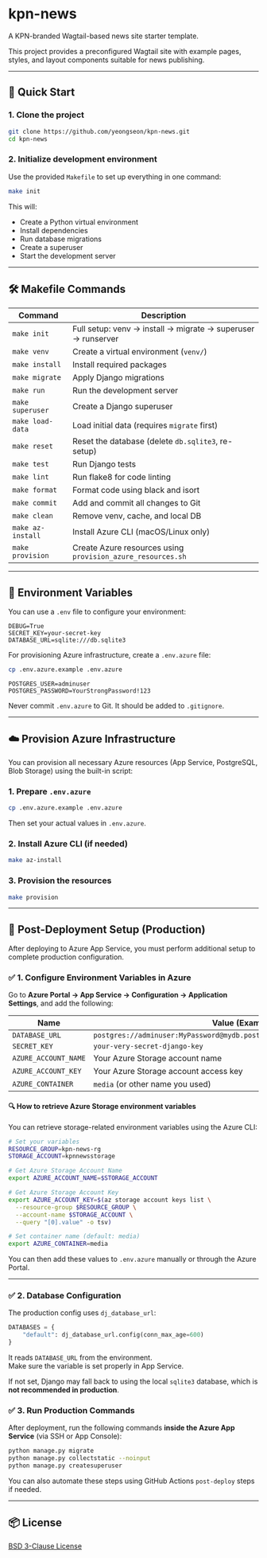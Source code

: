 # kpn-news

A KPN-branded Wagtail-based news site starter template.

This project provides a preconfigured Wagtail site with example pages, styles, and layout components suitable for news publishing.

---

## 🚀 Quick Start

### 1. Clone the project

```bash
git clone https://github.com/yeongseon/kpn-news.git
cd kpn-news
```

### 2. Initialize development environment

Use the provided `Makefile` to set up everything in one command:

```bash
make init
```

This will:

- Create a Python virtual environment
- Install dependencies
- Run database migrations
- Create a superuser
- Start the development server

---

## 🛠 Makefile Commands

| Command           | Description |
|------------------|-------------|
| `make init`      | Full setup: venv → install → migrate → superuser → runserver |
| `make venv`      | Create a virtual environment (`venv/`) |
| `make install`   | Install required packages |
| `make migrate`   | Apply Django migrations |
| `make run`       | Run the development server |
| `make superuser` | Create a Django superuser |
| `make load-data` | Load initial data (requires `migrate` first) |
| `make reset`     | Reset the database (delete `db.sqlite3`, re-setup) |
| `make test`      | Run Django tests |
| `make lint`      | Run flake8 for code linting |
| `make format`    | Format code using black and isort |
| `make commit`    | Add and commit all changes to Git |
| `make clean`     | Remove venv, cache, and local DB |
| `make az-install`| Install Azure CLI (macOS/Linux only) |
| `make provision` | Create Azure resources using `provision_azure_resources.sh` |

---

## 🔐 Environment Variables

You can use a `.env` file to configure your environment:

```env
DEBUG=True
SECRET_KEY=your-secret-key
DATABASE_URL=sqlite:///db.sqlite3
```

For provisioning Azure infrastructure, create a `.env.azure` file:

```bash
cp .env.azure.example .env.azure
```

```env
POSTGRES_USER=adminuser
POSTGRES_PASSWORD=YourStrongPassword!123
```

Never commit `.env.azure` to Git. It should be added to `.gitignore`.

---

## ☁️ Provision Azure Infrastructure

You can provision all necessary Azure resources (App Service, PostgreSQL, Blob Storage) using the built-in script:

### 1. Prepare `.env.azure`

```bash
cp .env.azure.example .env.azure
```

Then set your actual values in `.env.azure`.

### 2. Install Azure CLI (if needed)

```bash
make az-install
```

### 3. Provision the resources

```bash
make provision
```

---

## 🔧 Post-Deployment Setup (Production)

After deploying to Azure App Service, you must perform additional setup to complete production configuration.

### ✅ 1. Configure Environment Variables in Azure

Go to **Azure Portal → App Service → Configuration → Application Settings**, and add the following:

| Name               | Value (Example)                                                                 |
|--------------------|----------------------------------------------------------------------------------|
| `DATABASE_URL`     | `postgres://adminuser:MyPassword@mydb.postgres.database.azure.com:5432/mydb`    |
| `SECRET_KEY`       | `your-very-secret-django-key`                                                    |
| `AZURE_ACCOUNT_NAME` | Your Azure Storage account name                                                |
| `AZURE_ACCOUNT_KEY`  | Your Azure Storage account access key                                          |
| `AZURE_CONTAINER`    | `media` (or other name you used)                                               |

#### 🔍 How to retrieve Azure Storage environment variables

You can retrieve storage-related environment variables using the Azure CLI:

```bash
# Set your variables
RESOURCE_GROUP=kpn-news-rg
STORAGE_ACCOUNT=kpnnewsstorage

# Get Azure Storage Account Name
export AZURE_ACCOUNT_NAME=$STORAGE_ACCOUNT

# Get Azure Storage Account Key
export AZURE_ACCOUNT_KEY=$(az storage account keys list \
  --resource-group $RESOURCE_GROUP \
  --account-name $STORAGE_ACCOUNT \
  --query "[0].value" -o tsv)

# Set container name (default: media)
export AZURE_CONTAINER=media
```

You can then add these values to `.env.azure` manually or through the Azure Portal.

---

### ✅ 2. Database Configuration

The production config uses `dj_database_url`:

```python
DATABASES = {
    "default": dj_database_url.config(conn_max_age=600)
}
```

It reads `DATABASE_URL` from the environment.  
Make sure the variable is set properly in App Service.

If not set, Django may fall back to using the local `sqlite3` database, which is **not recommended in production**.

### ✅ 3. Run Production Commands

After deployment, run the following commands **inside the Azure App Service** (via SSH or App Console):

```bash
python manage.py migrate
python manage.py collectstatic --noinput
python manage.py createsuperuser
```

You can also automate these steps using GitHub Actions `post-deploy` steps if needed.

---

## 📦 License

[BSD 3-Clause License](LICENSE)

